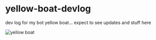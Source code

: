 # yellow-boat-devlog
dev log for my bot yellow boat... expect to see updates and stuff here 

![yellow boat](https://user-images.githubusercontent.com/90879002/167293461-3b8195a5-a659-404d-bf30-8c1557921625.png)

